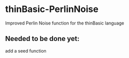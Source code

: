 # thinBasic-PerlinNoise
Improved Perlin Noise function for the thinBasic language

## Needed to be done yet:
add a seed function

